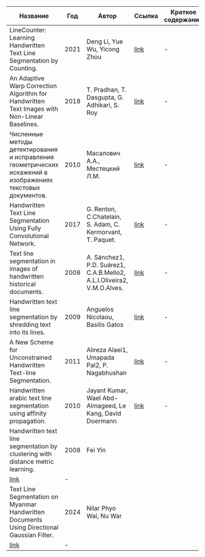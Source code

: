 | Название | Год | Автор | Ссылка | Краткое содержание |
| -------- |---- | ----- | ------ | ---- |
|LineCounter: Learning Handwritten Text Line Segmentation by Counting.|2021|Deng Li, Yue Wu, Yicong Zhou|[link](https://arxiv.org/abs/2105.11307)|-|
|An Adaptive Warp Correction Algorithm for Handwritten Text Images with Non-Linear Baselines.|2018|T. Pradhan, T. Dasgupta, G. Adhikari, S. Roy|[link](https://www.researchgate.net/publication/328766116_An_Adaptive_Warp_Correction_Algorithm_for_Handwritten_Text_Images_with_Non-Linear_Baselines)|-|
|Численные методы детектирования и исправления геометрических искажений в изображениях текстовых документов.|2010|Масалович А.А., Местецкий Л.М.|[link](https://istina.msu.ru/dissertations/4704243/)|-|
|Handwritten Text Line Segmentation Using Fully Convolutional Network.|2017|G. Renton, C.Chatelain, S. Adam, C. Kermorvant, T. Paquet.|[link](https://ieeexplore.ieee.org/document/8270267)|-|
|Text line segmentation in images of handwritten historical documents.|2008|A. Sánchez1, P.D. Suárez1, C.A.B.Mello2, A.L.I.Oliveira2, V.M.O.Alves.|[link](https://d1wqtxts1xzle7.cloudfront.net/87563133/ipta.2008.474375820220615-1-1aehhs1-libre.pdf?1655313433=&response-content-disposition=inline%3B+filename%3DText_Line_Segmentation_in_Images_of_Hand.pdf&Expires=1734724904&Signature=HOMnK8x7reNJJPWsiNaDDx2Rl6RJqAPRfEVlkezupOINdtzUUztbRR3dG0e0Yh~dBRGuBQm8gM4ukixHwUswkNBbEUj-yAlqqcBWBNEDuXUCNhOCPG3p5oVCtvb3qvdSpluJ3pW82wsZcceRR4W8OlcADLFcZnKVW3JwNH4SpOMtY9~YKUU-JM9uvmnvwnP~etI9wFmnnRiWThjleAVJ5DkEhRHqqBl49KMIOU9R-kcsGjpKW4biElJqr9cfL6WxVyKXaGlzZzm9xDVi-Gb2VJH-CL0g-33AiI-rIVNDfbmyiy7~xc44K39WwbSu1c9AauOq5cIV216dJ20ou0vZlg__&Key-Pair-Id=APKAJLOHF5GGSLRBV4ZA)|-|
|Handwritten text line segmentation by shredding text into its lines.|2009|Anguelos Nicolaou, Basilis Gatos|[link](https://ieeexplore.ieee.org/abstract/document/5277573)|-|
|A New Scheme for Unconstrained Handwritten Text-line Segmentation.|2011|Alireza Alaei1, Umapada Pal2, P. Nagabhushan|[link](https://www.researchgate.net/profile/Alireza-Alaei/publication/220599927_A_new_scheme_for_unconstrained_handwritten_text-line_segmentation/links/59e83311aca272bc423d45e7/A-new-scheme-for-unconstrained-handwritten-text-line-segmentation.pdf)|-|
|Handwritten arabic text line segmentation using affinity propagation.|2010|Jayant Kumar, Wael Abd-Almageed, Le Kang, David Doermann|[link](https://citeseerx.ist.psu.edu/document?repid=rep1&type=pdf&doi=5b31f762bad5bb44287d78a41e60ebd2264b03b4)|-|
|Handwritten text line segmentation by clustering with distance metric learning.|2008|Fei Yin
|[link](https://www.sciencedirect.com/science/article/abs/pii/S0031320308005293)|-|
|Text Line Segmentation on Myanmar Handwritten Documents Using Directional Gaussian Filter.|2024|Nilar Phyo Wai, Nu War
|[link](https://ieeexplore.ieee.org/abstract/document/10533060/authors#authors)|-|
